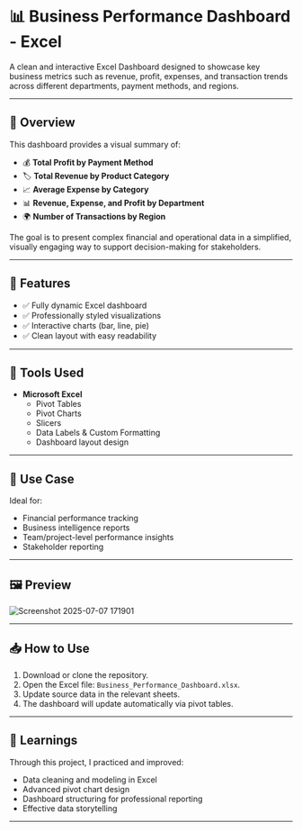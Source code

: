 # 📊 Business Performance Dashboard - Excel

A clean and interactive Excel Dashboard designed to showcase key business metrics such as revenue, profit, expenses, and transaction trends across different departments, payment methods, and regions.

---

## 🚀 Overview

This dashboard provides a visual summary of:

- 💰 **Total Profit by Payment Method**
- 🏷️ **Total Revenue by Product Category**
- 📈 **Average Expense by Category**
- 📊 **Revenue, Expense, and Profit by Department**
- 🌍 **Number of Transactions by Region**

The goal is to present complex financial and operational data in a simplified, visually engaging way to support decision-making for stakeholders.

---

## 📂 Features

- ✅ Fully dynamic Excel dashboard
- ✅ Professionally styled visualizations
- ✅ Interactive charts (bar, line, pie)
- ✅ Clean layout with easy readability

---

## 🧰 Tools Used

- **Microsoft Excel**
  - Pivot Tables
  - Pivot Charts
  - Slicers
  - Data Labels & Custom Formatting
  - Dashboard layout design

---

## 📌 Use Case

Ideal for:
- Financial performance tracking
- Business intelligence reports
- Team/project-level performance insights
- Stakeholder reporting

---

## 🖼️ Preview

 
![Screenshot 2025-07-07 171901](https://github.com/user-attachments/assets/4fb128df-83ef-4104-887d-5f614552f64f)

---

## 📥 How to Use

1. Download or clone the repository.
2. Open the Excel file: `Business_Performance_Dashboard.xlsx`.
3. Update source data in the relevant sheets.
4. The dashboard will update automatically via pivot tables.

---

## 🧠 Learnings

Through this project, I practiced and improved:

- Data cleaning and modeling in Excel
- Advanced pivot chart design
- Dashboard structuring for professional reporting
- Effective data storytelling

---

 

